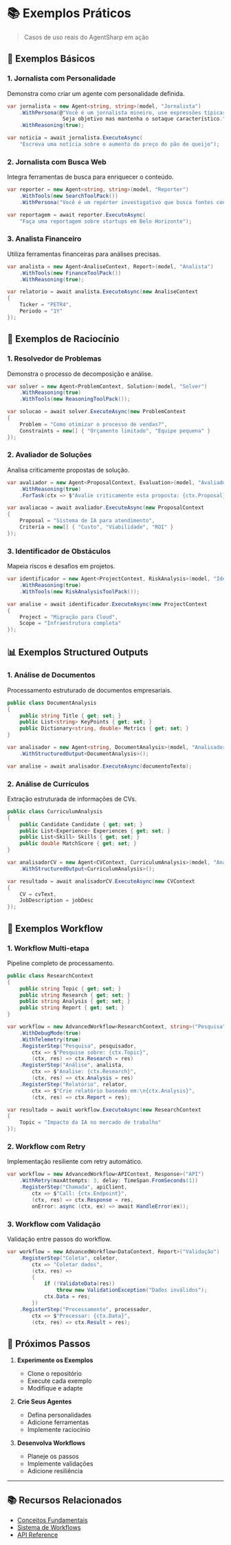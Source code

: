 # 📚 Exemplos Práticos

> Casos de uso reais do AgentSharp em ação

## 🎯 Exemplos Básicos

### 1. Jornalista com Personalidade
Demonstra como criar um agente com personalidade definida.

```csharp
var jornalista = new Agent<string, string>(model, "Jornalista")
    .WithPersona(@"Você é um jornalista mineiro, use expressões típicas de Minas Gerais.
                  Seja objetivo mas mantenha o sotaque característico.")
    .WithReasoning(true);

var noticia = await jornalista.ExecuteAsync(
    "Escreva uma notícia sobre o aumento do preço do pão de queijo");
```

### 2. Jornalista com Busca Web
Integra ferramentas de busca para enriquecer o conteúdo.

```csharp
var reporter = new Agent<string, string>(model, "Reporter")
    .WithTools(new SearchToolPack())
    .WithPersona("Você é um repórter investigativo que busca fontes confiáveis");

var reportagem = await reporter.ExecuteAsync(
    "Faça uma reportagem sobre startups em Belo Horizonte");
```

### 3. Analista Financeiro
Utiliza ferramentas financeiras para análises precisas.

```csharp
var analista = new Agent<AnaliseContext, Report>(model, "Analista")
    .WithTools(new FinanceToolPack())
    .WithReasoning(true);

var relatorio = await analista.ExecuteAsync(new AnaliseContext 
{
    Ticker = "PETR4",
    Periodo = "1Y"
});
```

## 🧠 Exemplos de Raciocínio

### 1. Resolvedor de Problemas
Demonstra o processo de decomposição e análise.

```csharp
var solver = new Agent<ProblemContext, Solution>(model, "Solver")
    .WithReasoning(true)
    .WithTools(new ReasoningToolPack());

var solucao = await solver.ExecuteAsync(new ProblemContext 
{
    Problem = "Como otimizar o processo de vendas?",
    Constraints = new[] { "Orçamento limitado", "Equipe pequena" }
});
```

### 2. Avaliador de Soluções
Analisa criticamente propostas de solução.

```csharp
var avaliador = new Agent<ProposalContext, Evaluation>(model, "Avaliador")
    .WithReasoning(true)
    .ForTask(ctx => $"Avalie criticamente esta proposta: {ctx.Proposal}");

var avaliacao = await avaliador.ExecuteAsync(new ProposalContext 
{
    Proposal = "Sistema de IA para atendimento",
    Criteria = new[] { "Custo", "Viabilidade", "ROI" }
});
```

### 3. Identificador de Obstáculos
Mapeia riscos e desafios em projetos.

```csharp
var identificador = new Agent<ProjectContext, RiskAnalysis>(model, "Identificador")
    .WithReasoning(true)
    .WithTools(new RiskAnalysisToolPack());

var analise = await identificador.ExecuteAsync(new ProjectContext 
{
    Project = "Migração para Cloud",
    Scope = "Infraestrutura completa"
});
```

## 📊 Exemplos Structured Outputs

### 1. Análise de Documentos
Processamento estruturado de documentos empresariais.

```csharp
public class DocumentAnalysis
{
    public string Title { get; set; }
    public List<string> KeyPoints { get; set; }
    public Dictionary<string, double> Metrics { get; set; }
}

var analisador = new Agent<string, DocumentAnalysis>(model, "Analisador")
    .WithStructuredOutput<DocumentAnalysis>();

var analise = await analisador.ExecuteAsync(documentoTexto);
```

### 2. Análise de Currículos
Extração estruturada de informações de CVs.

```csharp
public class CurriculumAnalysis
{
    public Candidate Candidate { get; set; }
    public List<Experience> Experiences { get; set; }
    public List<Skill> Skills { get; set; }
    public double MatchScore { get; set; }
}

var analisadorCV = new Agent<CVContext, CurriculumAnalysis>(model, "AnalisadorCV")
    .WithStructuredOutput<CurriculumAnalysis>();

var resultado = await analisadorCV.ExecuteAsync(new CVContext 
{
    CV = cvText,
    JobDescription = jobDesc
});
```

## 🔄 Exemplos Workflow

### 1. Workflow Multi-etapa
Pipeline completo de processamento.

```csharp
public class ResearchContext
{
    public string Topic { get; set; }
    public string Research { get; set; }
    public string Analysis { get; set; }
    public string Report { get; set; }
}

var workflow = new AdvancedWorkflow<ResearchContext, string>("Pesquisa")
    .WithDebugMode(true)
    .WithTelemetry(true)
    .RegisterStep("Pesquisa", pesquisador,
        ctx => $"Pesquise sobre: {ctx.Topic}",
        (ctx, res) => ctx.Research = res)
    .RegisterStep("Análise", analista,
        ctx => $"Analise: {ctx.Research}",
        (ctx, res) => ctx.Analysis = res)
    .RegisterStep("Relatório", relator,
        ctx => $"Crie relatório baseado em:\n{ctx.Analysis}",
        (ctx, res) => ctx.Report = res);

var resultado = await workflow.ExecuteAsync(new ResearchContext 
{
    Topic = "Impacto da IA no mercado de trabalho"
});
```

### 2. Workflow com Retry
Implementação resiliente com retry automático.

```csharp
var workflow = new AdvancedWorkflow<APIContext, Response>("API")
    .WithRetry(maxAttempts: 3, delay: TimeSpan.FromSeconds(1))
    .RegisterStep("Chamada", apiClient,
        ctx => $"Call: {ctx.Endpoint}",
        (ctx, res) => ctx.Response = res,
        onError: async (ctx, ex) => await HandleError(ex));
```

### 3. Workflow com Validação
Validação entre passos do workflow.

```csharp
var workflow = new AdvancedWorkflow<DataContext, Report>("Validação")
    .RegisterStep("Coleta", coletor,
        ctx => "Coletar dados",
        (ctx, res) => 
        {
            if (!ValidateData(res))
                throw new ValidationException("Dados inválidos");
            ctx.Data = res;
        })
    .RegisterStep("Processamento", processador,
        ctx => $"Processar: {ctx.Data}",
        (ctx, res) => ctx.Result = res);
```

## 🎯 Próximos Passos

1. **Experimente os Exemplos**
   - Clone o repositório
   - Execute cada exemplo
   - Modifique e adapte

2. **Crie Seus Agentes**
   - Defina personalidades
   - Adicione ferramentas
   - Implemente raciocínio

3. **Desenvolva Workflows**
   - Planeje os passos
   - Implemente validações
   - Adicione resiliência

---

## 📚 Recursos Relacionados

- [Conceitos Fundamentais](core-concepts.md)
- [Sistema de Workflows](workflows.md)
- [API Reference](api/index.md) 